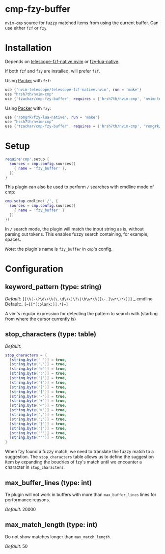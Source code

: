 # cmp-fzy-buffer

`nvim-cmp` source for fuzzy matched items from using the current buffer.
Can use either `fzf` or `fzy`.

# Installation

Depends on [telescope-fzf-native.nvim](https://github.com/nvim-telescope/telescope-fzf-native.nvim) or 
[fzy-lua-native](https://github.com/romgrk/fzy-lua-native).

If both `fzf` and `fzy` are installed, will prefer `fzf`.

Using [Packer](https://github.com/wbthomason/packer.nvim/) with `fzf`:
```lua
use {'nvim-telescope/telescope-fzf-native.nvim', run = 'make'}
use "hrsh7th/nvim-cmp"
use {'tzachar/cmp-fzy-buffer', requires = {'hrsh7th/nvim-cmp', 'nvim-telescope/telescope-fzf-native.nvim'}}
```

Using [Packer](https://github.com/wbthomason/packer.nvim/) with `fzy`:
```lua
use {'romgrk/fzy-lua-native', run = 'make'}
use "hrsh7th/nvim-cmp"
use {'tzachar/cmp-fzy-buffer', requires = {'hrsh7th/nvim-cmp', 'romgrk/fzy-lua-native'}}
```

# Setup

```lua
require'cmp'.setup {
  sources = cmp.config.sources({
    { name = 'fzy_buffer' },
  })
}
```

This plugin can also be used to perform `/` searches with cmdline mode of cmp:
```lua
cmp.setup.cmdline('/', {
  sources = cmp.config.sources({
    { name = 'fzy_buffer' }
  })
})
```

In `/` search mode, the plugin will match the input string as is, without
parsing out tokens. This enables fuzzy search containing, for example, spaces.


*Note:* the plugin's name is `fzy_buffer` in `cmp`'s config.

# Configuration


## keyword_pattern (type: string)

_Default:_ `[[\%(-\?\d\+\%(\.\d\+\)\?\|\h\w*\%([\-.]\w*\)*\)]]`
_ cmdline Default:_ `[=[[^[:blank:]].*]=]`

A vim's regular expression for detecting the pattern to search with (starting
from where the cursor currently is)

## stop_characters (type: table)

_Default:_
```lua
stop_characters = {
  [string.byte(' ')] = true,
  [string.byte('.')] = true,
  [string.byte('=')] = true,
  [string.byte(':')] = true,
  [string.byte('(')] = true,
  [string.byte(')')] = true,
  [string.byte('[')] = true,
  [string.byte(']')] = true,
  [string.byte('-')] = true,
  [string.byte('+')] = true,
  [string.byte('<')] = true,
  [string.byte('>')] = true,
  [string.byte(',')] = true,
  [string.byte(';')] = true,
  [string.byte('}')] = true,
  [string.byte('{')] = true,
  [string.byte('"')] = true,
  [string.byte("'")] = true,
}
```

When fzy found a fuzzy match, we need to translate the fuzzy match to a
suggestion. The `stop_characters` table allows us to define the suggestion item
by expanding the boudries of fzy's match until we encounter a character in
`stop_characters`.


## max_buffer_lines (type: int)

Te plugin will not work in buffers with more than `max_buffer_lines` lines for
performance reasons.

_Default:_ 20000

## max_match_length (type: int)

Do not show matches longer than `max_match_length`.

_Default:_ 50
